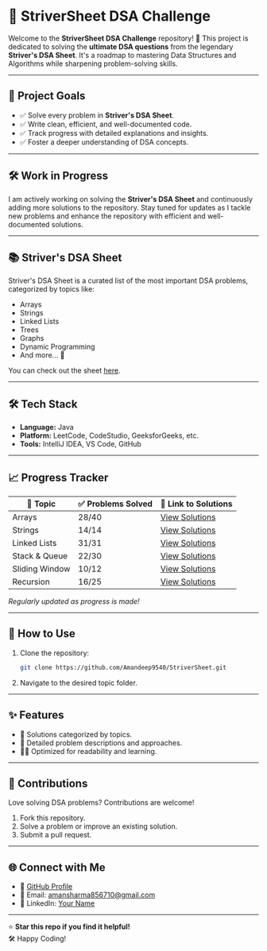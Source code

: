 # 🚀 StriverSheet DSA Challenge

Welcome to the **StriverSheet DSA Challenge** repository! 🎯
This project is dedicated to solving the **ultimate DSA questions** from the legendary **Striver's DSA Sheet**. 
It's a roadmap to mastering Data Structures and Algorithms while sharpening problem-solving skills.

---

## 🌟 Project Goals
- ✅ Solve every problem in **Striver's DSA Sheet**.
- ✅ Write clean, efficient, and well-documented code.
- ✅ Track progress with detailed explanations and insights.
- ✅ Foster a deeper understanding of DSA concepts.


---

## 🛠️ Work in Progress
I am actively working on solving the **Striver's DSA Sheet** and continuously adding more solutions to the repository. Stay tuned for updates as I tackle new problems and enhance the repository with efficient and well-documented solutions.

---

## 📚 Striver's DSA Sheet
Striver's DSA Sheet is a curated list of the most important DSA problems, categorized by topics like:
- Arrays
- Strings
- Linked Lists
- Trees
- Graphs
- Dynamic Programming
- And more... 🚀

You can check out the sheet [here](https://takeuforward.org/interviews/strivers-sde-sheet-top-coding-interview-problems/).

---

## 🛠️ Tech Stack
- **Language:** Java
- **Platform:** LeetCode, CodeStudio, GeeksforGeeks, etc.
- **Tools:** IntelliJ IDEA, VS Code, GitHub

---

## 📈 Progress Tracker

| 📂 Topic        | ✅ Problems Solved | 🔗 Link to Solutions              |
|-----------------|-------------------|-----------------------------------|
| Arrays          | 28/40             | [View Solutions](./arrays)        |
| Strings         | 14/14             | [View Solutions](./strings)       |
| Linked Lists    | 31/31             | [View Solutions](./linkedlist)    |
| Stack & Queue   | 22/30             | [View Solutions](./stacks_queue)  |
| Sliding Window  | 10/12             | [View Solutions](./slidingWindow) |
| Recursion       | 16/25             | [View Solutions](./recursion)     |

*Regularly updated as progress is made!*

---

## 📝 How to Use
1. Clone the repository:
   ```bash
   git clone https://github.com/Amandeep9540/StriverSheet.git
   ```
2. Navigate to the desired topic folder.

---

## ✨ Features
- 📌 Solutions categorized by topics.
- 📄 Detailed problem descriptions and approaches.
- 🕵️‍♂️ Optimized for readability and learning.

---

## 🤝 Contributions
Love solving DSA problems? Contributions are welcome!
1. Fork this repository.
2. Solve a problem or improve an existing solution.
3. Submit a pull request.

---

## 🌐 Connect with Me
- 🔗 [GitHub Profile](https://github.com/Amandeep9540)
- 📧 Email: amansharma856710@gmail.com
- 💼 LinkedIn: [Your Name](https://www.linkedin.com/in/aman-deep-560b771a2/)

---

⭐ **Star this repo if you find it helpful!**  
🛠️ Happy Coding!
